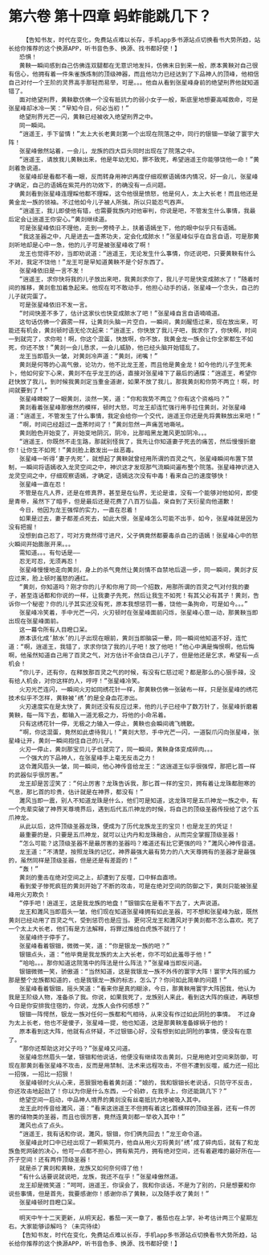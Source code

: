 # 第六卷 第十四章 蚂蚱能跳几下？
        【告知书友，时代在变化，免费站点难以长存，手机app多书源站点切换看书大势所趋，站长给你推荐的这个换源APP，听书音色多、换源、找书都好使！】
       恐惧！
       黄鞅一瞬间感到自己仿佛连双腿都在无意识地发抖，仿佛末日到来一般，原本黄鞅对自己很有信心，他拥有着一件朱雀族炼制的顶级神器，而且他功力已经达到了下品神人的顶峰，他相信自己对付一个王阶的灵界高手那轻而易举，可是。。。他自从看到张星峰身前的绝望刑界他就知道错了。
       面对绝望刑界，黄鞅歇仿佛一个没有抵抗力的弱小女子一般，斯底里地想要高喊救命，可是张星峰却冰冷一笑：“早知今日，何必当初！”
       绝望刑界光芒一闪，黄鞅已经被收入绝望刑界之中。
       同一瞬间。
       “逍遥王，手下留情！”太上大长老黄剡第一个出现在院落之中，同行的银钿一举破了寰宇大阵！
       张星峰傲然站着，一会儿，龙族的四大巨头同时出现在了院落之中。
       “逍遥王，请放我儿黄鞅出来，他是年幼无知，罪不致死，希望逍遥王你能够饶他一命！”黄剡着急说道。
       张星峰却是看都不看一眼，反而转身用神识再度仔细观察语嫣体内情况，好一会儿，张星峰才确定，自己的语嫣在紫芫丹的功效下，的确没有一点问题。
       黄剡看到张星峰连理睬他都不理睬，这令他很是愤怒，他是何人，太上大长老！而且他还是黄金龙一族的领袖。不过他如今儿子被人所擒，所以只能忍气吞声。
       “逍遥王，我儿即使他有错，也需要我族内对他审判，你说是吧，不管发生什么事情，我最后定会让逍遥王你安心。”黄剡继续道。
       可是张星峰依旧不理他，走到一旁椅子上，扶着语嫣坐下，他的眼中似乎只有语嫣。
       “我这圣器之中，凡是进去一盏茶功夫，定会化成脓水！”张星峰似乎在自言自语，可是那黄剡听地却是心中一急，他的儿子可是被张星峰收了啊！
       龙王也觉得不妙，当即劝说道：“逍遥王，无论发生什么事情，你还说吧，只要黄鞅有什么不对，我定不饶他！”龙王可是早知道黄鞅不是个好东西了。
       张星峰依旧是一言不发！
       “逍遥王，求你快将我的儿子放出来吧，我黄剡求你了，我儿子可是快变成脓水了！”随着时间的推移，黄剡愈加着急起来。他现在可不敢动手，他担心动手的话，张星峰一个念头，自己的儿子就完蛋了。
       可是张星峰依旧不发一言。
       “时间快差不多了，估计这家伙也快变成脓水了吧！”张星峰自言自语喃喃道。
       这句话仿佛一个霹雳一样，让黄剡头脑一片空白，一瞬间，黄剡醒悟过来，现在放出来，可能还有机会，黄剡顿时语无伦次起来：“逍遥王，你快放了我儿子吧，我求你了，你快啊，时间一到就完了，求你啦！啊，你这个混蛋，快放啊，你不放，我黄金龙一族会让你全家都生不如死，你还不放！”黄剡一会儿恳求，一会儿威胁，他已经头脑开始错乱了。
       龙王当即眉头一皱，对黄剡冷声道：“黄剡，闭嘴！”
       黄剡是何等的心高气傲，论功力，他不比龙王差，而且他是黄金龙！如今他的儿子生死未卜，他如何安下心来，黄剡不在乎龙王的话，直接对张星峰下了最后的通牒：“逍遥王，希望你赶快放了我儿，到时候我黄剡定当重金道谢，如果不放了我儿，那我黄剡和你势不两立！啊，时间就要到了！”
       张星峰睥睨了一眼黄剡，淡然一笑，道：“你和我势不两立？你有这个资格吗？”
       黄剡看着张星峰那傲然的模样，顿时大怒，可龙王却连忙强行用手拉住黄剡，对张星峰道：“逍遥王，不管发生了什么事情，我定会给你一个交代，逍遥王你还是先将黄鞅放出来吧！”
       “啊，时间已经超过一盏茶时间了！”黄剡忽然一声痛苦地嘶吼。
       黄剡脸色开始变了，开始变地阴沉，阴冷，比那暗黑龙濉风更加阴冷。。。
       “逍遥王，你既然不走生路，那就别怪我了，我先让你知道妻子死去的痛苦，然后慢慢折磨你！让你生不如死！”黄剡脸上散发出一丝恶毒。
       张星峰一听得‘妻子先死’，就想起了黄鞅就曾经用所谓的百灵之气，张星峰瞬间布置下禁制，一瞬间将语嫣收入龙灵空间之中，神识这才发现那气流瞬间遍布整个院落。张星峰神识进入龙灵空间之中，仔细观察语嫣，才确定，语嫣这次没有中毒！看来自己的速度够快！
       张星峰一直在忍！
       不管是在凡人界，还是在修真界，甚至是在仙界，无论是谁，没有一个能够对他如何，即使是青帝，虽然下了暗手，但是最后还是花费了八百万仙晶，亲自到了天衍星向他道歉！
       今日，他因为龙王强悍的实力，一直在忍着！
       如果是过去，妻子都差点死去，如此大恨，张星峰怎么可能不出手，如今，张星峰就是因为没有把握！
       没想到自己忍了，可对方竟然得寸进尺，父子俩竟然都要毒杀自己的语嫣！张星峰心中的怒火瞬间开始膨胀开来。。。
       需知道。。。有句话是——
       忍无可忍，无须再忍！
       张星峰慢慢地走向黄剡，身上的杀气竟然让黄剡情不自禁地后退一步，同一瞬间，黄剡才反应过来，脸上顿时羞怒的通红。
       “黄剡，你知道吗？刚才你的儿子和你用了同一个招数，用那所谓的百灵之气对付我的妻子，甚至连话都和你说的一样，让我妻子先死，然后让我生不如死！有其父必有其子！黄剡，告诉你一个秘密？你的儿子其实还没有死，原本我想惩罚一番，饶他一条狗命，可是如今。。。”
       张星峰冷笑着，手中光芒一闪，火刃顿时在张星峰面前闪烁，张星峰心意一动，那黄鞅当即出现在张星峰面前。
       这一幕令所有人目瞪口呆。
       原本该化成‘脓水’的儿子出现在眼前，黄剡当即脑袋一晕，同一瞬间他知道不好，连忙道：“啊，逍遥王，我错了，求求你饶了我的儿子吧！放了他吧！”他心中满是悔恨啊，他后悔啊，他虽然知道自己用了百灵之气，对方估计不会饶自己儿子了，但是他还是乞求，希望有一点机会！
       “你儿子，还有你，在释放那百灵之气的时候，有没有仁慈过呢？都是那么的心狠手辣，没有给人机会，对你这样的人，哼哼！”张星峰冷笑。
       火刃光芒连闪，一瞬间火刃如同绣花针一样，那黄鞅仿佛一张破布一样，只是张星峰的绣花技术似乎不怎样，黄鞅被‘绣’的是全身血花渗出。
       火刃速度实在是太快了，黄剡还没有反应过来，他的儿子已经中了数万针了，张星峰折磨着黄鞅，每一阵下去，都输入一道无极之力，将他的小命吊着。
       只有这绣花针一停，无极之力输入一停止，黄鞅也会瞬间魂飞魄散。
       “啊，你这混蛋，竟然如此虐待我儿！”黄剡大怒，手中光芒一闪，一道裂爪闪向张星峰，张星峰让开，黄剡一瞬间抱住自己的儿子。
       火刃一停止，黄剡那宝贝儿子也就完了，同一瞬间，黄鞅身体变成碎肉。。。
       一个强大的下品神人，在张星峰手上毫无反击之力！
       这令濉风眉头一皱，同一瞬间，他心神传音给龙王：“这逍遥王似乎很强悍，那把匕首一样的武器似乎很厉害。”
       龙王却是苦涩笑了：“何止厉害？龙珠告诉我，那匕首一样的宝贝，拥有着让龙珠都胆寒的气息，那匕首的珍贵，估计就是在神界，都没有！”
       濉风当即一震，别人不知道龙珠是什么，他们可是知道，这龙珠可是五爪神龙一族之中，有一个先辈突破了神界天尊境界后，遇到后代五爪神龙的时候，将自己的顶级圣器传授给了这个五爪神龙。
       从此以后，这件顶级圣器龙珠，便成为了历代龙族龙王的宝贝！也是龙王的凭证！
       最重要的是，只要是五爪神龙，就可以让内丹和龙珠融合，从而完全掌握顶级圣器！
       “怎么可能？这顶级圣器不是最厉害的圣器吗？难道还有比它更强的吗？”濉风心神传音道。
       龙王道：“不清楚，按照龙珠的记忆，神界最强大最有势力的八大天尊拥有的圣器才是最强的，虽然同样是顶级圣器，但是还是有差距的！”
       “轰！”
       黄剡的重击在绝对空间之上，却遭到了反噬，口中鲜血直喷。
       看到爱子惨死疯狂的黄剡开始了不断的攻击，可是在绝对空间的防御之下，黄剡只能被张星峰用火刃欺负！
       “停手吧！逍遥王，这是我龙族的地盘！”银钿实在是看不下去了，大声说道。
       龙王和濉风当即眉头一皱，他们现在知道张星峰拥有如此圣器，可不想和张星峰为敌，既然黄剡已经动用了百灵之气，受到惩罚也是应当。更何况龙王和濉风对于黄剡都不怎么喜欢。死了一个太上大长老，他们有是方法解释，将罪过推给白虎族不就行了！
       张星峰终于停手了。
       张星峰看着银钿，微微一笑，道：“你是银龙一族的吧？”
       银钿点头，道：“他毕竟是我龙族的太上大长老，你不可如此羞辱于他！”
       “哈哈。。。那你知道这院落中的阵法是什么阵法？”张星峰当即反问道。
       银钿微微一笑，骄傲道：“当然知道，这是我银龙一族不外传的寰宇大阵！寰宇大阵的威力那是整个龙族都知道的，也是我银龙一族的标志，怎么了？你问如此简单的问题！”
       张星峰看着银钿，摇头笑道：“看来你是真的糊涂，今日，那黄鞅用寰宇大阵困我，他认为我是王阶级人物，准备杀了我。你说，如果我死了，龙族别人来此，看到这大阵的痕迹，再联想今日是你安排我住宿的，你说，龙族人会作何感想？”
       银钿一阵愕然，银龙一族对任何一族都和气相待，从来没有作过如此阴险的事情。 不过身为太上长老，他也不是傻子，张星峰一提，他也知道，这是那黄鞅准备嫁祸于他的！
       原本看到这大阵，他就有点怀疑，不过银钿心好，没有想到如此阴险的事情，便没有在意了。
       “那你还帮助这对父子吗？”张星峰又问道。
       张星峰忽然眉头一皱，银钿和他说话，他便没有继续攻击黄剡，只是用绝对空间来防御，可现在那黄剡看张星峰不攻击，反而是用禁制、法术来远程攻击，不但不遭到反噬，威力还一招比一招强，一招比一招狠！
       张星峰顿时火从心来，恶狠狠地看着黄剡道：“娘的，我和银钿长老说话，只防守不反击，你还攻击地起劲了！你以为你是什么东西，一个蚂蚱，在我手上，你还能跳几下？”
       绝望空间一启动，中品神人境界的黄剡没有丝毫抵抗力地被吸入其中。
       龙王此时传音给濉风，道：“看来这逍遥王不但拥有着这匕首模样的顶级圣器，还有一件厉害的储物类的圣器，而且也很厉害，竟然连黄剡都一举收入其中！”
       濉风也点了点头。
       “逍遥王，我有话和你说，濉风，银钿，你们俩先回去！”龙王命令道。
       张星峰此时口中已经出现了一颗紫芫丹，他自从用火刃将黄剡‘绣’成了碎肉后，就有了和龙族鱼死网破的决心，他可一点都不担心，拥有紫芫丹，拥有绝对空间，还有着避难的最好所在——芥子空间！还有两件顶级圣器！
       就是杀了黄剡和黄鞅，龙族又如何奈何得了他！
       “有什么话要说就说吧，龙族，我还不在乎！”张星峰傲然道。
       龙王却是微笑道：“呵呵，逍遥王，你误会了，我和你谈话，不是为了别的，只是想要和你说些事情，但是首先，我要感谢你！感谢你杀了黄鞅，以及随手收了黄剡！”
       张星峰顿时目瞪口呆。
       ————————————
       明天中午十二天更新，从明天起，番茄一天一章了，番茄也在上学，补考估计两三个星期左右。大家能够谅解吗？（未完待续）
       【告知书友，时代在变化，免费站点难以长存，手机app多书源站点切换看书大势所趋，站长给你推荐的这个换源APP，听书音色多、换源、找书都好使！】